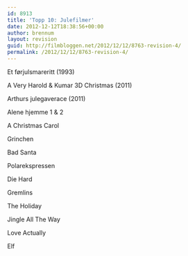 ```yaml
---
id: 8913
title: 'Topp 10: Julefilmer'
date: 2012-12-12T18:38:56+00:00
author: brennum
layout: revision
guid: http://filmbloggen.net/2012/12/12/8763-revision-4/
permalink: /2012/12/12/8763-revision-4/
---
```

Et førjulsmareritt (1993)

A Very Harold & Kumar 3D Christmas (2011)

Arthurs julegaverace (2011)

Alene hjemme 1 & 2

A Christmas Carol

Grinchen

Bad Santa

Polarekspressen

Die Hard

Gremlins

The Holiday

Jingle All The Way

Love Actually

Elf